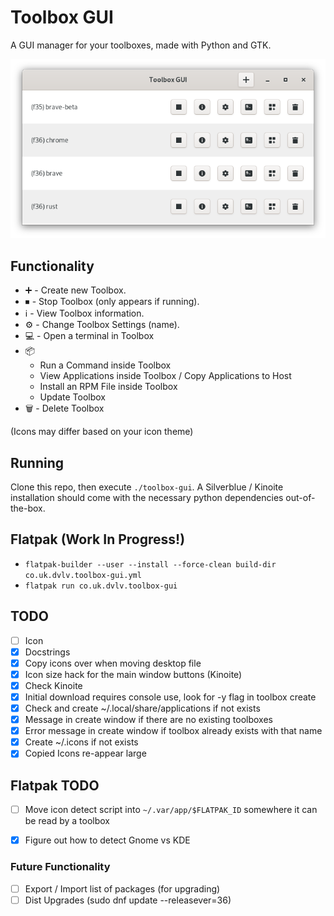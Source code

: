 # Toolbox GUI
A GUI manager for your toolboxes, made with Python and GTK.

![screenshot](screenshot.png)

## Functionality
- :heavy_plus_sign: - Create new Toolbox.
- ⏹ - Stop Toolbox (only appears if running).
- :information_source: - View Toolbox information.
- :gear: - Change Toolbox Settings (name).
- :computer: - Open a terminal in Toolbox
- :package:
    - Run a Command inside Toolbox
    - View Applications inside Toolbox / Copy Applications to Host
    - Install an RPM File inside Toolbox
    - Update Toolbox
- :wastebasket: - Delete Toolbox

(Icons may differ based on your icon theme)

## Running
Clone this repo, then execute `./toolbox-gui`. A Silverblue / Kinoite installation should come with the necessary python dependencies out-of-the-box.

## Flatpak (Work In Progress!)
- `flatpak-builder --user --install --force-clean build-dir co.uk.dvlv.toolbox-gui.yml`
- `flatpak run co.uk.dvlv.toolbox-gui`

## TODO
- [ ] Icon
- [x] Docstrings
- [x] Copy icons over when moving desktop file
- [x] Icon size hack for the main window buttons (Kinoite)
- [x] Check Kinoite
- [x] Initial download requires console use, look for -y flag in toolbox create
- [x] Check and create ~/.local/share/applications if not exists
- [x] Message in create window if there are no existing toolboxes
- [x] Error message in create window if toolbox already exists with that name
- [x] Create ~/.icons if not exists
- [x] Copied Icons re-appear large

## Flatpak TODO
- [ ] Move icon detect script into `~/.var/app/$FLATPAK_ID` somewhere it can be read by a toolbox
- [x] Figure out how to detect Gnome vs KDE


### Future Functionality
- [ ] Export / Import list of packages (for upgrading)
- [ ] Dist Upgrades (sudo dnf update --releasever=36)